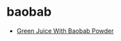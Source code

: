 # baobab

 * [Green Juice With Baobab Powder](../../index/g/green-juice-with-baobab-powder-56389536.json)
